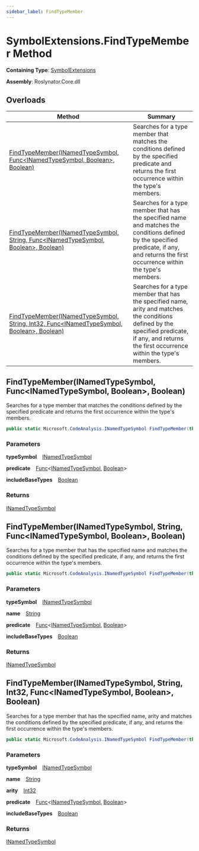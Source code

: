 ```yaml
---
sidebar_label: FindTypeMember
---
```


# SymbolExtensions\.FindTypeMember Method

**Containing Type**: [SymbolExtensions](../index.md)

**Assembly**: Roslynator\.Core\.dll

## Overloads

| Method | Summary |
| ------ | ------- |
| [FindTypeMember(INamedTypeSymbol, Func&lt;INamedTypeSymbol, Boolean&gt;, Boolean)](#931525377) | Searches for a type member that matches the conditions defined by the specified predicate and returns the first occurrence within the type's members\. |
| [FindTypeMember(INamedTypeSymbol, String, Func&lt;INamedTypeSymbol, Boolean&gt;, Boolean)](#4255324844) | Searches for a type member that has the specified name and matches the conditions defined by the specified predicate, if any, and returns the first occurrence within the type's members\. |
| [FindTypeMember(INamedTypeSymbol, String, Int32, Func&lt;INamedTypeSymbol, Boolean&gt;, Boolean)](#3885424205) | Searches for a type member that has the specified name, arity and matches the conditions defined by the specified predicate, if any, and returns the first occurrence within the type's members\. |

<a id="931525377"></a>

## FindTypeMember\(INamedTypeSymbol, Func&lt;INamedTypeSymbol, Boolean&gt;, Boolean\) 

  
Searches for a type member that matches the conditions defined by the specified predicate and returns the first occurrence within the type's members\.

```csharp
public static Microsoft.CodeAnalysis.INamedTypeSymbol FindTypeMember(this Microsoft.CodeAnalysis.INamedTypeSymbol typeSymbol, Func<Microsoft.CodeAnalysis.INamedTypeSymbol, bool> predicate, bool includeBaseTypes = false)
```

### Parameters

**typeSymbol** &ensp; [INamedTypeSymbol](https://docs.microsoft.com/en-us/dotnet/api/microsoft.codeanalysis.inamedtypesymbol)

**predicate** &ensp; [Func](https://docs.microsoft.com/en-us/dotnet/api/system.func-2)&lt;[INamedTypeSymbol](https://docs.microsoft.com/en-us/dotnet/api/microsoft.codeanalysis.inamedtypesymbol), [Boolean](https://docs.microsoft.com/en-us/dotnet/api/system.boolean)&gt;

**includeBaseTypes** &ensp; [Boolean](https://docs.microsoft.com/en-us/dotnet/api/system.boolean)

### Returns

[INamedTypeSymbol](https://docs.microsoft.com/en-us/dotnet/api/microsoft.codeanalysis.inamedtypesymbol)

<a id="4255324844"></a>

## FindTypeMember\(INamedTypeSymbol, String, Func&lt;INamedTypeSymbol, Boolean&gt;, Boolean\) 

  
Searches for a type member that has the specified name and matches the conditions defined by the specified predicate, if any, and returns the first occurrence within the type's members\.

```csharp
public static Microsoft.CodeAnalysis.INamedTypeSymbol FindTypeMember(this Microsoft.CodeAnalysis.INamedTypeSymbol typeSymbol, string name, Func<Microsoft.CodeAnalysis.INamedTypeSymbol, bool> predicate = null, bool includeBaseTypes = false)
```

### Parameters

**typeSymbol** &ensp; [INamedTypeSymbol](https://docs.microsoft.com/en-us/dotnet/api/microsoft.codeanalysis.inamedtypesymbol)

**name** &ensp; [String](https://docs.microsoft.com/en-us/dotnet/api/system.string)

**predicate** &ensp; [Func](https://docs.microsoft.com/en-us/dotnet/api/system.func-2)&lt;[INamedTypeSymbol](https://docs.microsoft.com/en-us/dotnet/api/microsoft.codeanalysis.inamedtypesymbol), [Boolean](https://docs.microsoft.com/en-us/dotnet/api/system.boolean)&gt;

**includeBaseTypes** &ensp; [Boolean](https://docs.microsoft.com/en-us/dotnet/api/system.boolean)

### Returns

[INamedTypeSymbol](https://docs.microsoft.com/en-us/dotnet/api/microsoft.codeanalysis.inamedtypesymbol)

<a id="3885424205"></a>

## FindTypeMember\(INamedTypeSymbol, String, Int32, Func&lt;INamedTypeSymbol, Boolean&gt;, Boolean\) 

  
Searches for a type member that has the specified name, arity and matches the conditions defined by the specified predicate, if any, and returns the first occurrence within the type's members\.

```csharp
public static Microsoft.CodeAnalysis.INamedTypeSymbol FindTypeMember(this Microsoft.CodeAnalysis.INamedTypeSymbol typeSymbol, string name, int arity, Func<Microsoft.CodeAnalysis.INamedTypeSymbol, bool> predicate = null, bool includeBaseTypes = false)
```

### Parameters

**typeSymbol** &ensp; [INamedTypeSymbol](https://docs.microsoft.com/en-us/dotnet/api/microsoft.codeanalysis.inamedtypesymbol)

**name** &ensp; [String](https://docs.microsoft.com/en-us/dotnet/api/system.string)

**arity** &ensp; [Int32](https://docs.microsoft.com/en-us/dotnet/api/system.int32)

**predicate** &ensp; [Func](https://docs.microsoft.com/en-us/dotnet/api/system.func-2)&lt;[INamedTypeSymbol](https://docs.microsoft.com/en-us/dotnet/api/microsoft.codeanalysis.inamedtypesymbol), [Boolean](https://docs.microsoft.com/en-us/dotnet/api/system.boolean)&gt;

**includeBaseTypes** &ensp; [Boolean](https://docs.microsoft.com/en-us/dotnet/api/system.boolean)

### Returns

[INamedTypeSymbol](https://docs.microsoft.com/en-us/dotnet/api/microsoft.codeanalysis.inamedtypesymbol)


